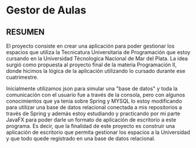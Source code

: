 # Gestor de Aulas

## RESUMEN

El proyecto consiste en crear una aplicación para poder gestionar los espacios que utiliza la Tecnicatura Universitaria de Programación que estoy cursando en la Universidad Técnologica Nacional de Mar del Plata.
La idea surgió como propuesta al proyecto final de la materia Programación II, donde hicimos la lógica de la aplicación utilizando lo cursado durante ese cuatrimestre.

Inicialmente utilizamos json para simular una "base de datos" y toda la comunicación con el usuario fue a través de la consola, pero con algunos conocimientos que ya tenia sobre Spring y MYSQL lo estoy modificando
para utilizar una base de datos relacional conectada a mis repositorios a través de Spring y además estoy estudiando y practicando por mi parte JavaFX para poder darle un formato de aplicación de escritorio a 
este programa.
Es decir, que la finalidad de este proyecto es construir una aplicación de escritorio que permita gestionar los espacios a la Universidad y que todo quede registrado en una base de datos relacional.
